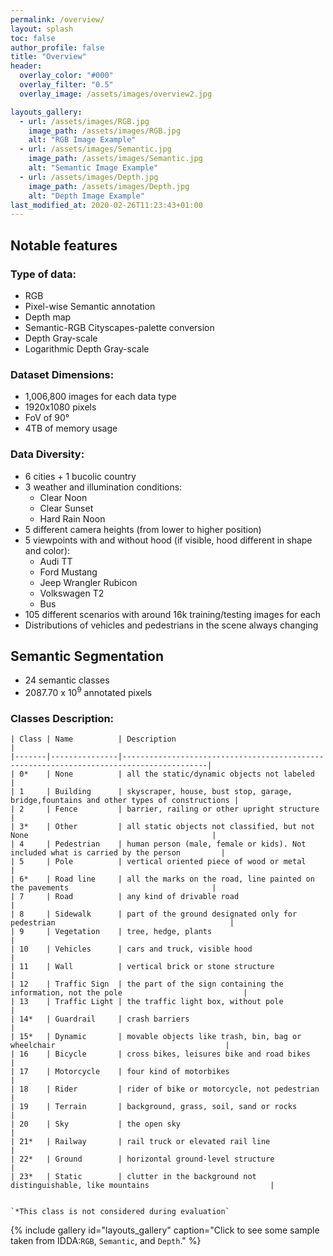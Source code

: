```yaml
---
permalink: /overview/
layout: splash
toc: false
author_profile: false
title: "Overview"
header:
  overlay_color: "#000"
  overlay_filter: "0.5"
  overlay_image: /assets/images/overview2.jpg

layouts_gallery:
  - url: /assets/images/RGB.jpg
    image_path: /assets/images/RGB.jpg
    alt: "RGB Image Example"
  - url: /assets/images/Semantic.jpg
    image_path: /assets/images/Semantic.jpg
    alt: "Semantic Image Example"
  - url: /assets/images/Depth.jpg
    image_path: /assets/images/Depth.jpg
    alt: "Depth Image Example"
last_modified_at: 2020-02-26T11:23:43+01:00
---
```



## Notable features
### Type of data: 
- RGB
- Pixel-wise Semantic annotation
- Depth map
- Semantic-RGB Cityscapes-palette conversion
- Depth Gray-scale
- Logarithmic Depth Gray-scale

### Dataset Dimensions: 
- 1,006,800 images for each data type
- 1920x1080 pixels
- FoV of 90°
- 4TB of memory usage

### Data Diversity: 
- 6 cities + 1 bucolic country 
- 3 weather and illumination conditions:
  - Clear Noon
  - Clear Sunset
  - Hard Rain Noon
- 5 different camera heights (from lower to higher position)
- 5 viewpoints with and without hood (if visible, hood different in shape and color):
  - Audi TT
  - Ford Mustang
  - Jeep Wrangler Rubicon
  - Volkswagen T2
  - Bus  
- 105 different scenarios with around 16k training/testing images for each
- Distributions of vehicles and pedestrians in the scene always changing

## Semantic Segmentation
- 24 semantic classes
- 2087.70 x 10<sup>9</sup> annotated pixels
### Classes Description:

    | Class | Name          | Description                                                                             |
    |-------|---------------|-----------------------------------------------------------------------------------------|
    | 0*    | None          | all the static/dynamic objects not labeled                                              |
    | 1     | Building      | skyscraper, house, bust stop, garage, bridge,fountains and other types of constructions |
    | 2     | Fence         | barrier, railing or other upright structure                                             |
    | 3*    | Other         | all static objects not classified, but not None                                         |
    | 4     | Pedestrian    | human person (male, female or kids). Not included what is carried by the person         |
    | 5     | Pole          | vertical oriented piece of wood or metal                                                |
    | 6*    | Road line     | all the marks on the road, line painted on the pavements                                |
    | 7     | Road          | any kind of drivable road                                                               |
    | 8     | Sidewalk      | part of the ground designated only for pedestrian                                       |
    | 9     | Vegetation    | tree, hedge, plants                                                                     |
    | 10    | Vehicles      | cars and truck, visible hood                                                            |
    | 11    | Wall          | vertical brick or stone structure                                                       |
    | 12    | Traffic Sign  | the part of the sign containing the information, not the pole                           |
    | 13    | Traffic Light | the traffic light box, without pole                                                     |
    | 14*   | Guardrail     | crash barriers                                                                          |
    | 15*   | Dynamic       | movable objects like trash, bin, bag or wheelchair                                      |
    | 16    | Bicycle       | cross bikes, leisures bike and road bikes                                               |
    | 17    | Motorcycle    | four kind of motorbikes                                                                 |
    | 18    | Rider         | rider of bike or motorcycle, not pedestrian                                             |
    | 19    | Terrain       | background, grass, soil, sand or rocks                                                  |
    | 20    | Sky           | the open sky                                                                            |
    | 21*   | Railway       | rail truck or elevated rail line                                                        |
    | 22*   | Ground        | horizontal ground-level structure                                                       |
    | 23*   | Static        | clutter in the background not distinguishable, like mountains                           |
    
    
    `*This class is not considered during evaluation`
    
    
{% include gallery id="layouts_gallery" caption="Click to see some sample taken from IDDA:`RGB`, `Semantic`, and `Depth`." %}


